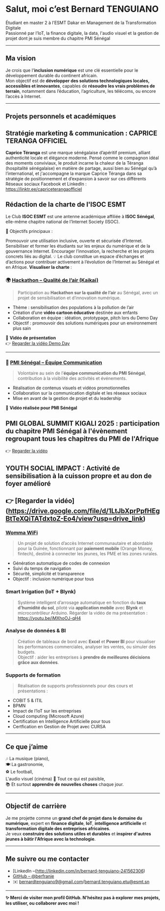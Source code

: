 #  Salut, moi c’est Bernard TENGUIANO

 Étudiant en master 2 à l’ESMT Dakar en Management de la Transformation Digitale  
 Passionné par l’IoT, la finance digitale, la data, l'audio visuel et la gestion de projet dont je suis membre du chapitre PMI Sénégal 

---

##  Ma vision

Je crois que l'**inclusion numérique** est une clé essentielle pour le développement durable du continent africain.  
Mon objectif est de **développer des solutions technologiques locales, accessibles et innovantes**, capables de **résoudre les vrais problèmes de terrain**, notamment dans l’éducation, l’agriculture, les télécoms, ou encore l’accès à Internet.

---

##  Projets personnels et académiques

## Stratégie marketing & communication : CAPRICE TERANGA OFFICIEL
**Caprice Téranga** est une marque sénégalaise d’apéritif premium, alliant authenticité locale et élégance moderne. Pensé comme le compagnon idéal des moments conviviaux, le produit incarne la chaleur de la Téranga (hospitalité sénégalaise)  en matière de partage, aussi bien au Sénégal qu’à l’international, et j'accompagne la marque Caprice Téranga dans sa stratégie de positionnement et d’expansion à savoir sur ces différents Réseaux sociaux Facebook et LinkedIn : https://linktr.ee/capriceterangaofficiel

## Rédaction de la charte de l'ISOC ESMT 
Le Club **ISOC ESMT** est une antenne académique affiliée à **ISOC Sénégal**, elle-même chapitre national de l’Internet Society (ISOC).

🎯 Objectifs principaux :

Promouvoir une utilisation inclusive, ouverte et sécurisée d’Internet.
Sensibiliser et former les étudiants sur les enjeux du numérique et de la gouvernance Internet.
Encourager l’innovation, la recherche et les projets concrets liés au digital.
💡 Le club constitue un espace d’échanges et d’actions pour contribuer activement à l’évolution de l’Internet au Sénégal et en Afrique.
**Visualiser la charte** : 

### 🌍 [Hackathon – Qualité de l’air (Kaikai)](https://github.com/berfranje/hackathon-air-quality)
> Participation au **Hackathon sur la qualité de l’air** au Sénégal, avec un projet de sensibilisation et d’innovation numérique.

- Thème : sensibilisation des populations à la pollution de l’air  
- Création d’une **vidéo cartoon éducative**  destinée aux enfants  
- Collaboration en équipe : idéation, prototypage, pitch lors du Demo Day  
- Objectif : promouvoir des solutions numériques pour un environnement plus sain  

🎥 **Vidéo de présentation**  
👉 [Regarder la vidéo Demo Day](https://drive.google.com/file/d/1i0iL16pKI4Y8DWXCZalRI06WApg9Pk3W/view?usp=drive_link)  

---

### 🤝 [PMI Sénégal – Équipe Communication](https://github.com/berfranje/pmi-senegal)
> Volontaire au sein de l’**équipe communication du PMI Sénégal**, contribution à la visibilité des activités et événements.

- Réalisation de contenus visuels et vidéos promotionnelles  
- Collaboration sur la communication digitale et les réseaux sociaux  
- Mise en avant de la gestion de projet et du leadership  

🎥 **Vidéo réalisée pour PMI Sénégal** 

## PMI GLOBAL SUMMIT KIGALI 2025 : participation du chapitre PMI Sénégal à l'évènement regroupant tous les chapitres du PMI de l'Afrique 
👉 [Regarder la vidéo](https://drive.google.com/file/d/1xVf8CPvxUB53K_RdAdFuR_3FvFx4puq0/view?usp=drive_link)  

## YOUTH SOCIAL IMPACT : Activité de sensibilisation à la cuisson propre et au don de foyer amélioré 
👉 [Regarder la vidéo] (https://drive.google.com/file/d/1LtJbXprPpfHEgBtTeXQiTATdxtoZ-Eo4/view?usp=drive_link)
---


###  [Womma WiFi](https://github.com/berfranje/womma-wifi)
> Un projet de solution d’accès Internet communautaire et abordable pour la Guinée, fonctionnant par **paiement mobile** (Orange Money, fintech), destiné à connecter les jeunes, les PME et les zones rurales.

- Génération automatique de codes de connexion
- Suivi du temps de navigation
- Sécurité, simplicité et transparence
- Objectif : inclusion numérique pour tous

###  Smart Irrigation (IoT + Blynk)
> Système intelligent d’arrosage automatique en fonction du **taux d’humidité du sol**, piloté via **application mobile** avec **Blynk** et microcontrôleur Arduino.
> Régarder la vidéo de ma présentation : https://youtu.be/iMXhoOJ-qH4

###  Analyse de données & BI
> Création de tableaux de bord avec **Excel** et **Power BI** pour visualiser les performances commerciales, analyser les ventes, ou simuler des budgets.  
> Objectif : aider les entreprises à **prendre de meilleures décisions grâce aux données**.

###  Supports de formation
> Réalisation de supports professionnels pour des cours et présentations :
- COBIT 5 & ITIL
- BPMN
- Impact de l’IoT sur les entreprises
- Cloud computing (Microsoft Azure)
- Certification en Intelligence Artificielle pour tous
- Certfication en Gestion de Projet avec CURSA

---

##  Ce que j’aime

🎶 La musique (piano),  
🍽️ La gastronomie,  
⚽ Le football,  
    L'audio visuel (cinéma)
🌿 Tout ce qui est paisible,  
📚 Et surtout **apprendre de nouvelles choses** chaque jour.

---

##  Objectif de carrière

Je me projette comme un **grand chef de projet dans le domaine du numérique**, expert en **finance digitale**, **IoT**, **intelligence artificielle** et **transformation digitale des entreprises africaines**.  
Je veux **construire des solutions utiles et durables** et **inspirer d'autres jeunes à bâtir l'Afrique avec la technologie**.

---

## Me suivre ou me contacter

- [LinkedIn –(http://linkedin.com/in/bernard-tenguiano-241562306)
- [GitHub – @berfranje](https://github.com/berfranje)
- ✉️ bernardtenguiano9@gmail.com/bernard.tenguiano.etu@esmt.sn

---

**✨ Merci de visiter mon profil GitHub. N'hésitez pas à explorer mes projets, les utiliser, ou collaborer avec moi !**

